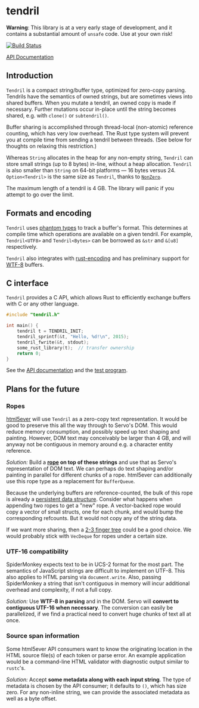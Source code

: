 # tendril

**Warning**: This library is at a very early stage of development, and it
contains a substantial amount of `unsafe` code. Use at your own risk!

[![Build Status](https://travis-ci.com/servo/tendril.svg?branch=master)](https://travis-ci.com/servo/tendril)

[API Documentation](https://doc.servo.org/tendril/index.html)

## Introduction

`Tendril` is a compact string/buffer type, optimized for zero-copy parsing.
Tendrils have the semantics of owned strings, but are sometimes views into
shared buffers. When you mutate a tendril, an owned copy is made if necessary.
Further mutations occur in-place until the string becomes shared, e.g. with
`clone()` or `subtendril()`.

Buffer sharing is accomplished through thread-local (non-atomic) reference
counting, which has very low overhead. The Rust type system will prevent
you at compile time from sending a tendril between threads. (See below
for thoughts on relaxing this restriction.)

Whereas `String` allocates in the heap for any non-empty string, `Tendril` can
store small strings (up to 8 bytes) in-line, without a heap allocation.
`Tendril` is also smaller than `String` on 64-bit platforms — 16 bytes versus
24. `Option<Tendril>` is the same size as `Tendril`, thanks to
[`NonZero`][NonZero].

The maximum length of a tendril is 4 GB. The library will panic if you attempt
to go over the limit.

## Formats and encoding

`Tendril` uses [phantom types](http://rustbyexample.com/generics/phantom.html)
to track a buffer's format. This determines at compile time which
operations are available on a given tendril. For example, `Tendril<UTF8>` and
`Tendril<Bytes>` can be borrowed as `&str` and `&[u8]` respectively.

`Tendril` also integrates with
[rust-encoding](https://github.com/lifthrasiir/rust-encoding) and has
preliminary support for [WTF-8][] buffers.

## C interface

`Tendril` provides a C API, which allows Rust to efficiently exchange buffers
with C or any other language.

```c
#include "tendril.h"

int main() {
    tendril t = TENDRIL_INIT;
    tendril_sprintf(&t, "Hello, %d!\n", 2015);
    tendril_fwrite(&t, stdout);
    some_rust_library(t);  // transfer ownership
    return 0;
}
```

See the [API documentation](https://github.com/servo/tendril/blob/master/capi/include/tendril.h#L18)
and the [test program](https://github.com/servo/tendril/blob/master/capi/ctest/test.c).

## Plans for the future

### Ropes

[html5ever][] will use `Tendril` as a zero-copy text representation. It would
be good to preserve this all the way through to Servo's DOM. This would reduce
memory consumption, and possibly speed up text shaping and painting. However,
DOM text may conceivably be larger than 4 GB, and will anyway not be contiguous
in memory around e.g. a character entity reference.

*Solution:* Build a **[rope][] on top of these strings** and use that as
Servo's representation of DOM text. We can perhaps do text shaping and/or
painting in parallel for different chunks of a rope. html5ever can additionally
use this rope type as a replacement for `BufferQueue`.

Because the underlying buffers are reference-counted, the bulk of this rope
is already a [persistent data structure][]. Consider what happens when
appending two ropes to get a "new" rope. A vector-backed rope would copy a
vector of small structs, one for each chunk, and would bump the corresponding
refcounts. But it would not copy any of the string data.

If we want more sharing, then a [2-3 finger tree][] could be a good choice.
We would probably stick with `VecDeque` for ropes under a certain size.

### UTF-16 compatibility

SpiderMonkey expects text to be in UCS-2 format for the most part. The
semantics of JavaScript strings are difficult to implement on UTF-8. This also
applies to HTML parsing via `document.write`. Also, passing SpiderMonkey a
string that isn't contiguous in memory will incur additional overhead and
complexity, if not a full copy.

*Solution:* Use **WTF-8 in parsing** and in the DOM. Servo will **convert to
contiguous UTF-16 when necessary**.  The conversion can easily be parallelized,
if we find a practical need to convert huge chunks of text all at once.

### Source span information

Some html5ever API consumers want to know the originating location in the HTML
source file(s) of each token or parse error. An example application would be a
command-line HTML validator with diagnostic output similar to `rustc`'s.

*Solution:* Accept **some metadata along with each input string**. The type of
metadata is chosen by the API consumer; it defaults to `()`, which has size
zero. For any non-inline string, we can provide the associated metadata as well
as a byte offset.

[NonZero]: http://doc.rust-lang.org/core/nonzero/struct.NonZero.html
[html5ever]: https://github.com/servo/html5ever
[WTF-8]: http://simonsapin.github.io/wtf-8/
[rope]: https://en.wikipedia.org/wiki/Rope_%28data_structure%29
[persistent data structure]: https://en.wikipedia.org/wiki/Persistent_data_structure
[2-3 finger tree]: http://www.staff.city.ac.uk/~ross/papers/FingerTree.html

